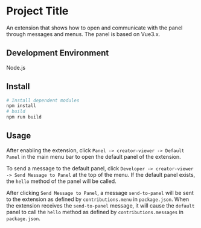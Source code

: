 # Project Title

An extension that shows how to open and communicate with the panel through messages and menus. The panel is based on Vue3.x.

## Development Environment

Node.js

## Install

```bash
# Install dependent modules
npm install
# build
npm run build
```

## Usage

After enabling the extension, click `Panel -> creator-viewer -> Default Panel` in the main menu bar to open the default panel of the extension.

To send a message to the default panel, click `Developer -> creator-viewer -> Send Message to Panel` at the top of the menu. If the default panel
exists, the `hello` method of the panel will be called.

After clicking `Send Message to Panel`, a message `send-to-panel` will be sent to the extension as defined by `contributions.menu` in
`package.json`. When the extension receives the `send-to-panel` message, it will cause the `default` panel to call the `hello` method as
defined by `contributions.messages` in `package.json`.
